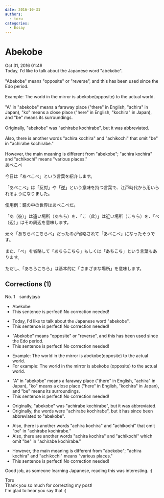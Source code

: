 ```yaml
---
date: 2016-10-31
authors:
  - toru
categories:
  - Essay
---
```


<h1 id="subject_show">Abekobe</h1>
<div class="date">Oct 31, 2016 01:49</div>
<div id="post"><div id="body_show_ori">
Today, I'd like to talk about the Japanese word "abekobe".<br/><br/>"Abekobe" means "opposite" or "reverse", and this has been used since the Edo period.<br/><br/>Example: The world in the mirror is abekobe(opposite) to the actual world.<br/><br/>"A" in "abekobe" means a faraway place ("there" in English, "achira" in Japan), "ko" means a close place ("here" in English, "kochira" in Japan), and "be" means its surroundings.<br/><br/>Originally, "abekobe" was "achirabe kochirabe", but it was abbreviated.<br/><br/>Also, there is another words "achira kochira" and "achikochi" that omit "be" in "achirabe kochirabe."<br/><br/>However, the main meaning is different from "abekobe"; "achira kochira" and "achikochi" means "various places."
</div></div>

<!-- more -->

<div id="post_ja"><div id="body_show_mo">
あべこべ<br/><br/>今日は「あべこべ」という言葉を紹介します。<br/><br/>「あべこべ」は「反対」や「逆」という意味を持つ言葉で、江戸時代から用いられるようになりました。<br/><br/>使用例：鏡の中の世界はあべこべだ。<br/><br/>「あ（彼）」は遠い場所（あちら）を、「こ（此）」は近い場所（こちら）を、「べ（辺）」はその周辺を意味します。<br/><br/>元々「あちらべこちらべ」だったのが省略されて「あべこべ」になったそうです。<br/><br/>また、「べ」を省略して「あちらこちら」もしくは「あちこち」という言葉もあります。<br/><br/>ただし、「あちらこちら」は基本的に「さまざまな場所」を意味します。
</div></div>

## Corrections (1)
<div id="block"><div class="first_name"> No. 1　<span class="just_name">sandyjaya</span></div><div id="block2">
<ul class="correction_field">
<li class="incorrect">Abekobe</li>
<li class="corrected perfect">This sentence is perfect! No correction needed!</li>
</ul>
<ul class="correction_field">
<li class="incorrect">Today, I'd like to talk about the Japanese word "abekobe".</li>
<li class="corrected perfect">This sentence is perfect! No correction needed!</li>
</ul>
<ul class="correction_field">
<li class="incorrect">"Abekobe" means "opposite" or "reverse", and this has been used since the Edo period.</li>
<li class="corrected perfect">This sentence is perfect! No correction needed!</li>
</ul>
<ul class="correction_field">
<li class="incorrect">Example: The world in the mirror is abekobe(opposite) to the actual world.</li>
<li class="corrected correct">
<span class="f_red">For e</span>xample: The world in the mirror is abekobe (opposite) to the actual world.
</li>
</ul>
<ul class="correction_field">
<li class="incorrect">"A" in "abekobe" means a faraway place ("there" in English, "achira" in Japan), "ko" means a close place ("here" in English, "kochira" in Japan), and "be" means its surroundings.</li>
<li class="corrected perfect">This sentence is perfect! No correction needed!</li>
</ul>
<ul class="correction_field">
<li class="incorrect">Originally, "abekobe" was "achirabe kochirabe", but it was abbreviated.</li>
<li class="corrected correct">
Originally, the <span class="f_red">words were</span> "achirabe kochirabe", but it <span class="f_red">has since been</span> abbreviated <span class="f_red">to </span>"abekobe".
</li>
</ul>
<ul class="correction_field">
<li class="incorrect">Also, there is another words "achira kochira" and "achikochi" that omit "be" in "achirabe kochirabe."</li>
<li class="corrected correct">
Also, there <span class="f_red">are</span> another words "achira kochira" and "achikochi" <span class="f_red">which</span> omit "be" in "achirabe kochirabe."
</li>
</ul>
<ul class="correction_field">
<li class="incorrect">However, the main meaning is different from "abekobe"; "achira kochira" and "achikochi" means "various places."</li>
<li class="corrected perfect">This sentence is perfect! No correction needed!</li>
</ul>
<p class="comment_small">
 Good job, as someone learning Japanese, reading this was interesting. :)
</p>

</div><div class="name"><span class="just_name">Toru</span><br>
Thank you so much for correcting my post!<br/>I'm glad to hear you say that :)
</div>
</div>
